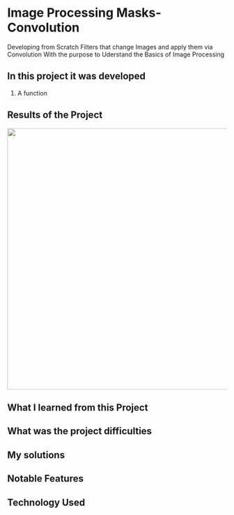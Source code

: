# Image Processing Masks-Convolution

Developing from Scratch Filters that change Images and apply them via Convolution With the purpose to Uderstand the Basics of Image Processing



## In this project it was developed 
1. A function 

## Results of the Project 
<img src="Images/1_GrayScaleAndRGBtoBluredImages.png" width="600">

## What I learned from this Project

## What was the project difficulties 

## My solutions

## Notable Features

## Technology Used 